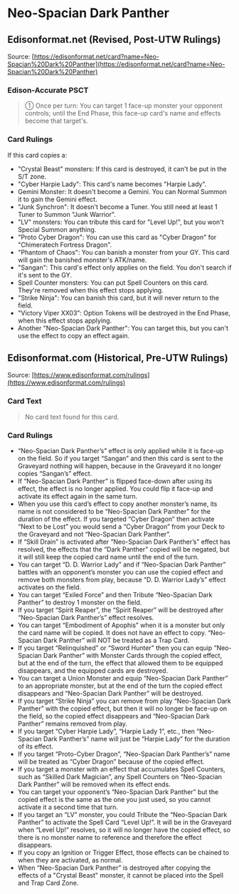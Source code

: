 # Neo-Spacian Dark Panther

## Edisonformat.net (Revised, Post-UTW Rulings)

Source: [https://edisonformat.net/card?name=Neo-Spacian%20Dark%20Panther](https://edisonformat.net/card?name=Neo-Spacian%20Dark%20Panther)

### Edison-Accurate PSCT

> ① Once per turn: You can target 1 face-up monster your opponent controls; until the End Phase, this face-up card's name and effects become that target's.

### Card Rulings

If this card copies a:
*   "Crystal Beast" monsters:
If this card is destroyed, it can't be put in the S/T zone.
*   "Cyber Harpie Lady":
This card's name becomes "Harpie Lady".
*   Gemini Monster:
It doesn't become a Gemini. You can Normal Summon it to gain the Gemini effect.
*   "Junk Synchron":
It doesn't become a Tuner. You still need at least 1 Tuner to Summon "Junk Warrior".
*   "LV" monsters:
You can tribute this card for "Level Up!", but you won't Special Summon anything.
*   "Proto Cyber Dragon":
You can use this card as "Cyber Dragon" for "Chimeratech Fortress Dragon".
*   "Phantom of Chaos":
You can banish a monster from your GY. This card will gain the banished monster's ATK/name.
*   "Sangan":
This card's effect only applies on the field. You don't search if it's sent to the GY.
*   Spell Counter monsters:
You can put Spell Counters on this card. They're removed when this effect stops applying.
*   "Strike Ninja":
You can banish this card, but it will never return to the field.
*   "Victory Viper XX03":
Option Tokens will be destroyed in the End Phase, when this effect stops applying.
*   Another "Neo-Spacian Dark Panther":
You can target this, but you can't use the effect to copy an effect again.


## Edisonformat.com (Historical, Pre-UTW Rulings)

Source: [https://www.edisonformat.com/rulings](https://www.edisonformat.com/rulings)

### Card Text

> No card text found for this card.

### Card Rulings

*   “Neo-Spacian Dark Panther’s” effect is only applied while it is face-up on the field. So if you target “Sangan” and then this card is sent to the Graveyard nothing will happen, because in the Graveyard it no longer copies “Sangan’s” effect.
*   If “Neo-Spacian Dark Panther” is flipped face-down after using its effect, the effect is no longer applied. You could flip it face-up and activate its effect again in the same turn.
*   When you use this card’s effect to copy another monster’s name, its name is not considered to be “Neo-Spacian Dark Panther” for the duration of the effect. If you targeted “Cyber Dragon” then activate “Next to be Lost” you would send a “Cyber Dragon” from your Deck to the Graveyard and not “Neo-Spacian Dark Panther”.
*   If “Skill Drain” is activated after “Neo-Spacian Dark Panther’s” effect has resolved, the effects that the “Dark Panther” copied will be negated, but it will still keep the copied card name until the end of the turn.
*   You can target “D. D. Warrior Lady” and if “Neo-Spacian Dark Panther” battles with an opponent’s monster you can use the copied effect and remove both monsters from play, because “D. D. Warrior Lady’s” effect activates on the field.
*   You can target “Exiled Force” and then Tribute “Neo-Spacian Dark Panther” to destroy 1 monster on the field.
*   If you target “Spirit Reaper”, the “Spirit Reaper” will be destroyed after “Neo-Spacian Dark Panther’s” effect resolves.
*   You can target “Embodiment of Apophis” when it is a monster but only the card name will be copied. It does not have an effect to copy. “Neo-Spacian Dark Panther” will NOT be treated as a Trap Card.
*   If you target “Relinquished” or “Sword Hunter” then you can equip “Neo-Spacian Dark Panther” with Monster Cards through the copied effect, but at the end of the turn, the effect that allowed them to be equipped disappears, and the equipped cards are destroyed.
*   You can target a Union Monster and equip “Neo-Spacian Dark Panther” to an appropriate monster, but at the end of the turn the copied effect disappears and “Neo-Spacian Dark Panther” will be destroyed.
*   If you target “Strike Ninja” you can remove from play “Neo-Spacian Dark Panther” with the copied effect, but then it will no longer be face-up on the field, so the copied effect disappears and “Neo-Spacian Dark Panther” remains removed from play.
*   If you target “Cyber Harpie Lady”, “Harpie Lady 1”, etc., then “Neo-Spacian Dark Panther’s” name will just be “Harpie Lady” for the duration of its effect.
*   If you target “Proto-Cyber Dragon”, “Neo-Spacian Dark Panther’s” name will be treated as “Cyber Dragon” because of the copied effect.
*   If you target a monster with an effect that accumulates Spell Counters, such as “Skilled Dark Magician”, any Spell Counters on “Neo-Spacian Dark Panther” will be removed when its effect ends.
*   You can target your opponent’s “Neo-Spacian Dark Panther” but the copied effect is the same as the one you just used, so you cannot activate it a second time that turn.
*   If you target an “LV” monster, you could Tribute the “Neo-Spacian Dark Panther” to activate the Spell Card “Level Up!”. It will be in the Graveyard when “Level Up!” resolves, so it will no longer have the copied effect, so there is no monster name to reference and therefore the effect disappears.
*   If you copy an Ignition or Trigger Effect, those effects can be chained to when they are activated, as normal.
*   When “Neo-Spacian Dark Panther” is destroyed after copying the effects of a "Crystal Beast" monster, it cannot be placed into the Spell and Trap Card Zone.



